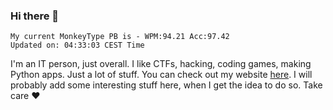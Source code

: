 ### Hi there 👋
<!-- PB START -->
```
My current MonkeyType PB is - WPM:94.21 Acc:97.42
Updated on: 04:33:03 CEST Time
```
<!-- PB END -->
I'm an IT person, just overall. I like CTFs, hacking, coding games, making Python apps. Just a lot of stuff.
You can check out my website [here](https://skill3472.github.io/).
I will probably add some interesting stuff here, when I get the idea to do so. Take care ❤️
